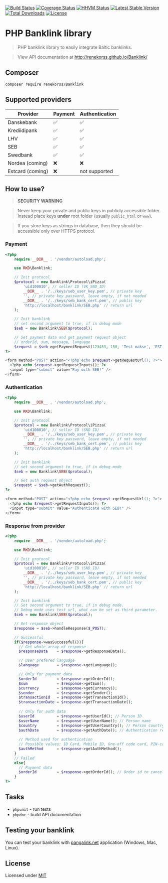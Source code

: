 [![Build Status](https://travis-ci.org/renekorss/Banklink.svg?branch=master)](https://travis-ci.org/renekorss/Banklink) 
[![Coverage Status](https://coveralls.io/repos/renekorss/Banklink/badge.svg?branch=master&service=github)](https://coveralls.io/github/renekorss/Banklink?branch=master)
[![HHVM Status](http://hhvm.h4cc.de/badge/renekorss/banklink.svg?style=flat)](http://hhvm.h4cc.de/package/renekorss/banklink)
[![Latest Stable Version](https://poser.pugx.org/renekorss/banklink/v/stable)](https://packagist.org/packages/renekorss/banklink)
[![Total Downloads](https://poser.pugx.org/renekorss/banklink/downloads)](https://packagist.org/packages/renekorss/banklink)
[![License](http://img.shields.io/badge/license-MIT-blue.svg)](LICENSE)

# PHP Banklink library

> PHP banklink library to easily integrate Baltic banklinks.

> View API documentation at http://renekorss.github.io/Banklink/

## Composer

    composer require renekorss/Banklink

## Supported providers

Provider         | Payment             | Authentication
---------------- | ------------------- | -------------
Danskebank       | :white_check_mark:  | :white_check_mark:
Krediidipank     | :white_check_mark:  | :white_check_mark:
LHV              | :white_check_mark:  | :white_check_mark:
SEB              | :white_check_mark:  | :white_check_mark:
Swedbank         | :white_check_mark:  | :white_check_mark:
Nordea (coming)  | :x:                 | :x:
Estcard (coming) | :x:                 | not supported

## How to use?

> **SECURITY WARNING** 

> Never keep your private and public keys in publicly accessible folder. Instead place keys **under** root folder (usually `public_html` or `www`).

> If you store keys as strings in database, then they should be accessible only over HTTPS protocol.

### Payment

````php
<?php
    require __DIR__ . '/vendor/autoload.php';

    use RKD\Banklink;

    // Init protocol
    $protocol = new Banklink\Protocol\iPizza(
        'uid100010', // seller ID (VK_SND_ID)
        __DIR__ . '/../keys/seb_user_key.pem', // private key
        '', // private key password, leave empty, if not needed
        __DIR__ . '/../keys/seb_bank_cert.pem', // public key
        'http://localhost/banklink/SEB.php' // return url
    );

    // Init banklink
    // set second argument to true, if in debug mode
    $seb = new Banklink\SEB($protocol);

    // Set payment data and get payment request object
    // orderId, sum, message, language
    $request = $seb->getPaymentRequest(123453, 150, 'Test makse', 'EST');
?>

<form method="POST" action="<?php echo $request->getRequestUrl(); ?>">
  <?php echo $request->getRequestInputs(); ?>
  <input type="submit" value="Pay with SEB!" />
</form>

````

### Authentication

````php
<?php
    require __DIR__ . '/vendor/autoload.php';

    use RKD\Banklink;

    // Init protocol
    $protocol = new Banklink\Protocol\iPizza(
        'uid100010', // seller ID (SND ID)
        __DIR__ . '/../keys/seb_user_key.pem', // private key
        '', // private key password, leave empty, if not needed
        __DIR__ . '/../keys/seb_bank_cert.pem', // public key
        'http://localhost/banklink/SEB.php' // return url
    );

    // Init banklink
    // set second argument to true, if in debug mode
    $seb = new Banklink\SEB($protocol);

    // Get auth request object
    $request = $seb->getAuthRequest();
?>

<form method="POST" action="<?php echo $request->getRequestUrl(); ?>">
  <?php echo $request->getRequestInputs(); ?>
  <input type="submit" value="Authenticate with SEB!" />
</form>

````

### Response from provider

````php
<?php
    require __DIR__ . '/vendor/autoload.php';

    use RKD\Banklink;

    // Init protocol
    $protocol = new Banklink\Protocol\iPizza(
        'uid100010', // seller ID (SND ID)
        __DIR__ . '/../keys/seb_user_key.pem', // private key
        '', // private key password, leave empty, if not needed
        __DIR__ . '/../keys/seb_bank_cert.pem', // public key
        'http://localhost/banklink/SEB.php' // return url
    );

    // Init banklink
    // Set second argument to true, if in debug mode.
    // Debug mode uses test url, what can be set as third parameter.
    $seb = new Banklink\SEB($protocol);

    // Get response object
    $response = $seb->handleResponse($_POST);

    // Successful
    if($response->wasSuccessful()){
      // Get whole array of response
      $responseData    = $response->getResponseData();

      // User prefered language
      $language        = $response->getLanguage();

      // Only for payment data
      $orderId         = $response->getOrderId();
      $sum             = $response->getSum();
      $currency        = $response->getCurrency();
      $sender          = $response->getSender();
      $transactionId   = $response->getTransactionId();
      $transactionDate = $response->getTransactionDate();
      
      // Only for auth data
      $userId          = $response->getUserId(); // Person ID
      $userName        = $response->getUserName(); // Person name
      $country         = $response->getUserCountry(); // Person country
      $authDate        = $response->getAuthDate(); // Authentication response datetime
      
      // Method used for authentication 
      // Possible values: ID Card, Mobile ID, One-off code card, PIN-calculator, Code card or unknown
      $authMethod      = $response->getAuthMethod();
    }
    // Failed
    else{
      // Payment data
      $orderId         = $response->getOrderId(); // Order id to cancel order etc.
    }
?>

````

## Tasks

 - `phpunit` - run tests
 - `phpdoc` - build API documentation

## Testing your banklink

You can test your banklink with <a href="http://pangalink.net/" target="_blank">pangalink.net</a> application (Windows, Mac, Linux).

## License

Licensed under [MIT](LICENSE)
